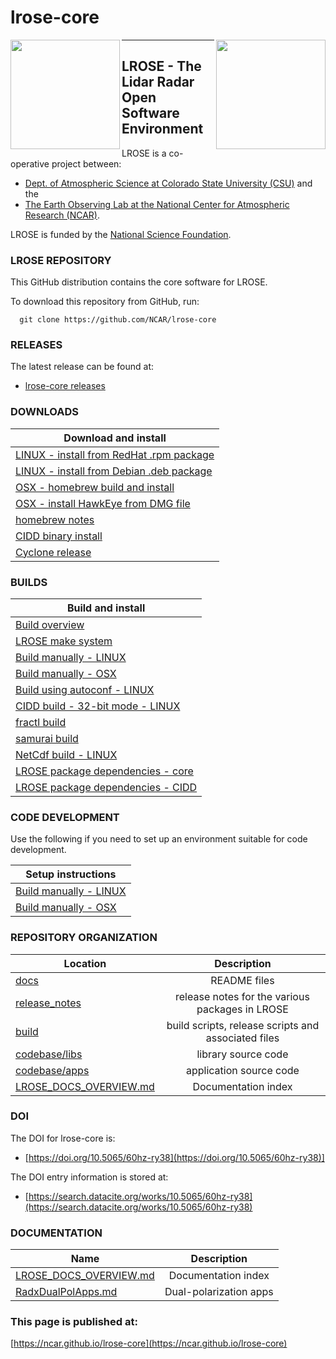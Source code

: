 # lrose-core

<img align="left" width="175" height="175" src="./docs/images/LROSE_logo.small.png">
<img align="right" width="175" height="175" src="./docs/images/spol_dynamo.jpg">

--------------------------------------------

## **LROSE** - The Lidar Radar Open Software Environment

LROSE is a co-operative project between:

  * [Dept. of Atmospheric Science at Colorado State University (CSU)](http://www.atmos.colostate.edu/) and the
  * [The Earth Observing Lab at the National Center for Atmospheric Research (NCAR)](https://www.eol.ucar.edu/content/lidar-radar-open-software-environment).

LROSE is funded by the [National Science Foundation](https://www.nsf.gov).

### LROSE REPOSITORY

This GitHub distribution contains the core software for LROSE.

To download this repository from GitHub, run:

```
  git clone https://github.com/NCAR/lrose-core
```

### RELEASES

The latest release can be found at:

* [lrose-core releases](https://github.com/NCAR/lrose-core/releases)

### DOWNLOADS

| Download and install |
| --------------------- |
| [LINUX - install from RedHat .rpm package](./docs/download/download_rpm_and_install.md) |
| [LINUX - install from Debian .deb package](./docs/download/download_deb_and_install.md) |
| [OSX - homebrew build and install](./docs/download/homebrew_install.mac_osx.md) |
| [OSX - install HawkEye from DMG file](./docs/download/hawkeye_install_from_dmg.md) |
| [homebrew notes](./docs/download/homebrew_notes.md) |
| [CIDD binary install](./docs/download/CIDD_binary_download_and_install.linux.md) |
| [Cyclone release](https://github.com/nsf-lrose/lrose-cyclone) |

### BUILDS

| Build and install |
| --------------------- |
| [Build overview](./docs/build/LROSE_build_overview.md) |
| [LROSE make system](./docs/build/LROSE_manual_make_system.md) |
| [Build manually - LINUX](./docs/build/LROSE_manual_build.linux.md) |
| [Build manually - OSX](./docs/build/LROSE_manual_build.osx.md) |
| [Build using autoconf - LINUX](./docs/build/LROSE_autoconf_build.linux.md) |
| [CIDD build - 32-bit mode - LINUX](./docs/build/CIDD_build.linux.md) |
| [fractl build](./docs/build/build_fractl.md) |
| [samurai build](./docs/build/build_samurai.md) |
| [NetCdf build - LINUX](./docs/build/NETCDF_build.linux.md) |
| [LROSE package dependencies - core](./docs/build/lrose_package_dependencies.md) |
| [LROSE package dependencies - CIDD](./docs/build/lrose_package_dependencies.cidd.md) |

### CODE DEVELOPMENT

Use the following if you need to set up an environment suitable for code development.

| Setup instructions |
| --------------------- |
| [Build manually - LINUX](./docs/build/LROSE_manual_build.linux.md) |
| [Build manually - OSX](./docs/build/LROSE_manual_build.osx.md) |

### REPOSITORY ORGANIZATION

| Location      | Description   |
| ------------- |:-------------:|
| [docs](./docs) | README files |
| [release_notes](./release_notes) | release notes for the various packages in LROSE |
| [build](./build) | build scripts, release scripts and associated files |
| [codebase/libs](./codebase/libs) | library source code |
| [codebase/apps](./codebase/apps) | application source code |
| [LROSE_DOCS_OVERVIEW.md](./docs/LROSE_DOCS_OVERVIEW.md) | Documentation index |

### DOI

The DOI for lrose-core is:

* [https://doi.org/10.5065/60hz-ry38](https://doi.org/10.5065/60hz-ry38)]

The DOI entry information is stored at:

* [https://search.datacite.org/works/10.5065/60hz-ry38](https://search.datacite.org/works/10.5065/60hz-ry38)

### DOCUMENTATION

| Name           | Description   |
| -------------- |:-------------:|
| [LROSE_DOCS_OVERVIEW.md](./docs/LROSE_DOCS_OVERVIEW.md) | Documentation index |
| [RadxDualPolApps.md](./docs/apps/radx/dualpol/RadxDualpolApps.md) | Dual-polarization apps |

### This page is published at:

[https://ncar.github.io/lrose-core](https://ncar.github.io/lrose-core)

